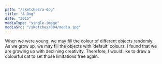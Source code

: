 ```yaml
---
path: "/sketches/a-dog"
title: "A Dog"
date: "2015"
mediaType: "single-image"
mediaSrc: "/sketches/004/media.jpg"
---
```


When we were young, we may fill the colour of different objects randomly. As we grow up, we may fill the objects with ‘default’ colours. I found that we are growing up with declining creativity. Therefore, I would like to draw a colourful cat to set those limitations free again.
